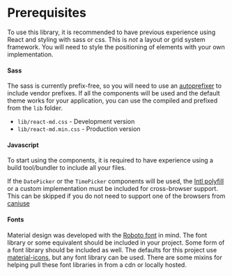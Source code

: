 # Prerequisites
To use this library, it is recommended to have previous experience using React
and styling with sass or css. This is *not* a layout or grid system framework.
You will need to style the positioning of elements with your own implementation.

#### Sass
The sass is currently prefix-free, so you will need to use an [autoprefixer](https://github.com/postcss/autoprefixer)
to include vendor prefixes. If all the components will be used and the default theme
works for your application, you can use the compiled and prefixed from the `lib` folder.

- `lib/react-md.css` - Development version
- `lib/react-md.min.css` - Production version


#### Javascript
To start using the components, it is required to have experience using a build tool/bundler
to include all your files.

If the `DatePicker` or the `TimePicker` components will be used, the [Intl polyfill](https://github.com/andyearnshaw/Intl.js/)
or a custom implementation must be included for cross-browser support. This can be skipped if you do
not need to support one of the browsers from [caniuse](http://caniuse.com/#search=intl)


#### Fonts
Material design was developed with the [Roboto font](https://www.google.com/fonts/specimen/Roboto)
in mind. The font library or some equivalent should be included in your project. Some form of a
font library should be included as well. The defaults for this project use
[material-icons](https://design.google.com/icons/), but any font library can be used. There are
some mixins for helping pull these font libraries in from a cdn or locally hosted.

